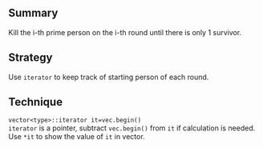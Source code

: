 ## Summary   
Kill the i-th prime person on the i-th round until there is only 1 survivor.  
## Strategy   
Use `iterator` to keep track of starting person of each round.  
## Technique  
`vector<type>::iterator it=vec.begin()`  
`iterator` is a pointer, subtract `vec.begin()` from `it` if calculation is needed.  
Use `*it` to show the value of `it` in vector.